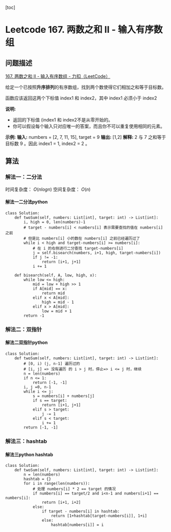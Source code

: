 [toc]

# Leetcode 167. 两数之和 II - 输入有序数组

## 问题描述

[167. 两数之和 II - 输入有序数组 - 力扣（LeetCode）](https://leetcode-cn.com/problems/two-sum-ii-input-array-is-sorted/)

给定一个已按照**升序排列**的有序数组，找到两个数使得它们相加之和等于目标数。

函数应该返回这两个下标值  index1 和 index2，其中 index1 必须小于 index2

**说明:**

- 返回的下标值 (index1 和 index2不是从零开始的。
- 你可以假设每个输入只对应唯一的答案，而且你不可以重复使用相同的元素。

**示例:**
**输入:** numbers = [2, 7, 11, 15], target = 9
**输出:** [1,2]
**解释:** 2 与 7 之和等于目标数 9 。因此 index1 = 1, index2 = 2 。

## 算法

### 解法一：二分法

时间复杂度： $O(nlogn)$
空间复杂度： $O(n)$

#### 解法一二分法python

```
class Solution:
    def twoSum(self, numbers: List[int], target: int) -> List[int]:
        i, high = 0, len(numbers)-1
        # target - numbers[i] < numbers[i] 表示需要查找的值在 numbers[i] 之前
        # 但是比 numbers[i] 小的数在 numbers[i] 之前已经遍历过了
        while i < high and target-numbers[i] >= numbers[i]:
            # 在 i 的右侧进行二分查找 target-numbers[i]
            j = self.bisearch(numbers, i+1, high, target-numbers[i])
            if j != -1:
                return [i+1, j+1]
            i += 1
            
    def bisearch(self, A, low, high, x):
        while low <= high:
            mid = low + high >> 1
            if A[mid] == x:
                return mid
            elif x < A[mid]:
                high = mid - 1
            elif x > A[mid]:
                low = mid + 1
        return -1
```

### 解法二：双指针

#### 解法二双指针python

```
class Solution:
    def twoSum(self, numbers: List[int], target: int) -> List[int]:
        # [0, i) (j, n-1] 遍历过的
        # [i, j] => 没有遍历 的 i > j 时，停止=> i <= j 时，继续
        n = len(numbers)
        if n <= 1: 
            return [-1, -1]
        i, j =0, n-1
        while i <= j:
            s = numbers[i] + numbers[j]
            if s == target: 
                return [i+1, j+1]
            elif s > target:
                j -= 1
            elif s < target:
                i += 1
        return [-1, -1]
```

### 解法三：hashtab


#### 解法三python hashtab

```
class Solution:
    def twoSum(self, numbers: List[int], target: int) -> List[int]:
        n = len(numbers)
        hashtab = {}
        for i in range(len(numbers)):
            # 处理 numbers[i] * 2 == target 的情况
            if numbers[i] == target/2 and i<n-1 and numbers[i+1] == numbers[i]: 
                return [i+1, i+2]
            else:
                if target - numbers[i] in hashtab:
                    return [1+hashtab[target-numbers[i]], 1+i]
                else:
                    hashtab[numbers[i]] = i
```
